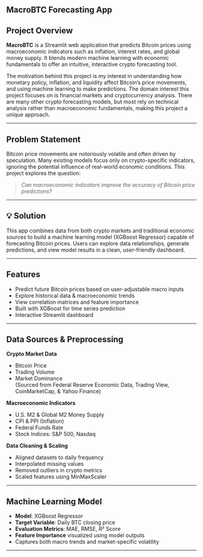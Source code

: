 ## MacroBTC Forecasting App

## Project Overview
**MacroBTC** is a Streamlit web application that predicts Bitcoin prices using macroeconomic indicators such as inflation, interest rates, and global money supply. It blends modern machine learning with economic fundamentals to offer an intuitive, interactive crypto forecasting tool.

The motivation behind this project is my interest in understanding how monetary policy, inflation, and liquidity affect Bitcoin’s price movements, and using machine learning to make predictions. The domain interest this project focuses on is financial markets and cryptocurrency analysis. There are many other crypto forecasting models, but most rely on technical analysis rather than macroeconomic fundamentals, making this project a unique approach. 

---

## Problem Statement
Bitcoin price movements are notoriously volatile and often driven by speculation. Many existing models focus only on crypto-specific indicators, ignoring the potential influence of real-world economic conditions. This project explores the question:

> *Can macroeconomic indicators improve the accuracy of Bitcoin price predictions?*

---

## 💡 Solution
This app combines data from both crypto markets and traditional economic sources to build a machine learning model (XGBoost Regressor) capable of forecasting Bitcoin prices. Users can explore data relationships, generate predictions, and view model results in a clean, user-friendly dashboard.

---

## Features
- Predict future Bitcoin prices based on user-adjustable macro inputs  
- Explore historical data & macroeconomic trends  
- View correlation matrices and feature importance  
- Built with XGBoost for time series prediction  
- Interactive Streamlit dashboard

---

## Data Sources & Preprocessing

**Crypto Market Data**
- Bitcoin Price
- Trading Volume
- Market Dominance  
(Sourced from Federal Reserve Economic Data, Trading View, CoinMarketCap, & Yahoo Finance)

**Macroeconomic Indicators**
- U.S. M2 & Global M2 Money Supply
- CPI & PPI (Inflation)
- Federal Funds Rate
- Stock Indices: S&P 500, Nasdaq

**Data Cleaning & Scaling**
- Aligned datasets to daily frequency  
- Interpolated missing values  
- Removed outliers in crypto metrics  
- Scaled features using MinMaxScaler  

---

## Machine Learning Model

- **Model**: XGBoost Regressor  
- **Target Variable**: Daily BTC closing price  
- **Evaluation Metrics**: MAE, RMSE, R² Score  
- **Feature Importance** visualized using model outputs  
- Captures both macro trends and market-specific volatility  

---
